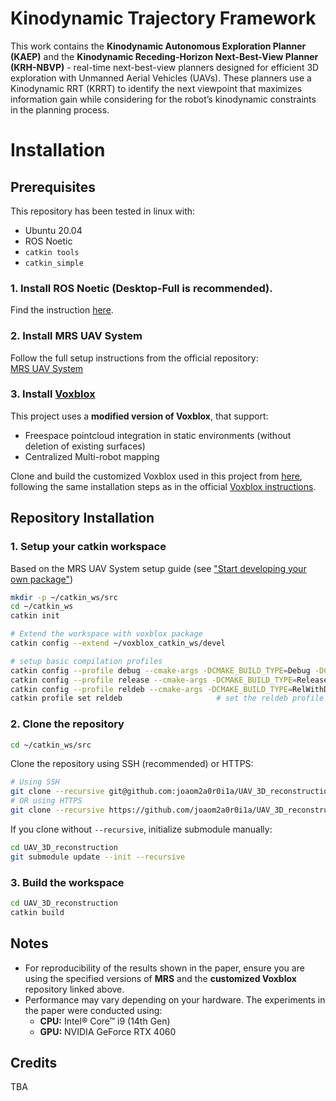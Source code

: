 # Kinodynamic Trajectory Framework
This work contains the **Kinodynamic Autonomous Exploration Planner (KAEP)** and the **Kinodynamic Receding-Horizon Next-Best-View Planner (KRH-NBVP)** - real-time next-best-view planners designed for efficient 3D exploration with Unmanned Aerial Vehicles (UAVs). These planners use a Kinodynamic RRT (KRRT) to identify the next viewpoint that maximizes information gain while considering for the robot’s kinodynamic constraints in the planning process. 

# Installation

## Prerequisites
This repository has been tested in linux with:
- Ubuntu 20.04
- ROS Noetic
- `catkin tools`
- `catkin_simple`

### 1. Install ROS Noetic (Desktop-Full is recommended). 

Find the instruction [here](https://wiki.ros.org/ROS/Installation).

### 2. Install MRS UAV System

Follow the full setup instructions from the official repository:  
[MRS UAV System](https://github.com/ctu-mrs/mrs_uav_system)

### 3. Install [Voxblox](https://github.com/ethz-asl/voxblox)

This project uses a **modified version of Voxblox**, that support:
- Freespace pointcloud integration in static environments (without deletion of existing surfaces)
- Centralized Multi-robot mapping

Clone and build the customized Voxblox used in this project from [here](https://github.com/...), following the same installation steps as in the official [Voxblox instructions](https://voxblox.readthedocs.io/en/latest/pages/Installation.html).

## Repository Installation

### 1. Setup your catkin workspace 

Based on the MRS UAV System setup guide (see ["Start developing your own package"](https://github.com/ctu-mrs/mrs_uav_system))

```bash
mkdir -p ~/catkin_ws/src
cd ~/catkin_ws
catkin init

# Extend the workspace with voxblox package
catkin config --extend ~/voxblox_catkin_ws/devel

# setup basic compilation profiles
catkin config --profile debug --cmake-args -DCMAKE_BUILD_TYPE=Debug -DCMAKE_EXPORT_COMPILE_COMMANDS=ON -DCMAKE_CXX_FLAGS='-std=c++17 -Og' -DCMAKE_C_FLAGS='-Og'
catkin config --profile release --cmake-args -DCMAKE_BUILD_TYPE=Release -DCMAKE_EXPORT_COMPILE_COMMANDS=ON -DCMAKE_CXX_FLAGS='-std=c++17'
catkin config --profile reldeb --cmake-args -DCMAKE_BUILD_TYPE=RelWithDebInfo -DCMAKE_EXPORT_COMPILE_COMMANDS=ON -DCMAKE_CXX_FLAGS='-std=c++17'
catkin profile set reldeb                     # set the reldeb profile as active
```

### 2. Clone the repository
```bash
cd ~/catkin_ws/src
```
Clone the repository using SSH (recommended) or HTTPS:
```bash
# Using SSH
git clone --recursive git@github.com:joaom2a0r0i1a/UAV_3D_reconstruction.git
# OR using HTTPS
git clone --recursive https://github.com/joaom2a0r0i1a/UAV_3D_reconstruction.git
```
If you clone without ```--recursive```, initialize submodule manually:
```bash
cd UAV_3D_reconstruction
git submodule update --init --recursive
```

### 3. Build the workspace
```bash
cd UAV_3D_reconstruction
catkin build
```

## Notes
- For reproducibility of the results shown in the paper, ensure you are using the specified versions of **MRS** and the **customized Voxblox** repository linked above.
- Performance may vary depending on your hardware. The experiments in the paper were conducted using:
  - **CPU:** Intel® Core™ i9 (14th Gen)
  - **GPU:** NVIDIA GeForce RTX 4060

## Credits
TBA